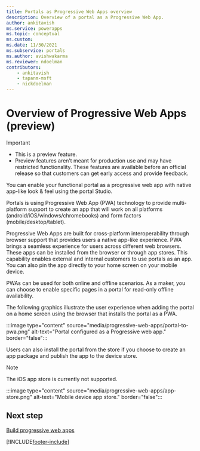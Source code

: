 ```yaml
---
title: Portals as Progressive Web Apps overview
description: Overview of a portal as a Progressive Web App.
author: ankitavish
ms.service: powerapps
ms.topic: conceptual
ms.custom: 
ms.date: 11/30/2021
ms.subservice: portals
ms.author: avishwakarma
ms.reviewer: ndoelman
contributors:
    - ankitavish
    - tapanm-msft
    - nickdoelman
---
```


# Overview of Progressive Web Apps (preview)

> [!Important]
> - This is a preview feature.
> - Preview features aren’t meant for production use and may have restricted functionality. These features are available before an official release so that customers can get early access and provide feedback.

You can enable your functional portal as a progressive web app with native app-like look & feel using the portal Studio.​

Portals is using Progressive Web App (PWA) technology to provide multi-platform support to create an app that will work on all platforms (android/iOS/windows/chromebooks) and form factors (mobile/desktop/tablet).

Progressive Web Apps are built for cross-platform interoperability through browser support that provides users a native app-like experience. PWA brings a seamless experience for users across different web browsers. These apps can be installed from the browser or through app stores. This capability enables external and internal customers to use portals as an app. You can also pin the app directly to your home screen on your mobile device.

PWAs can be used for both online and offline scenarios. As a maker, you can choose to enable specific pages in a portal for read-only offline availability.

The following graphics illustrate the user experience when adding the portal on a home screen using the browser that installs the portal as a PWA.

:::image type="content" source="media/progressive-web-apps/portal-to-pwa.png" alt-text="Portal configured as a Progressive web app." border="false":::

Users can also install the portal from the store if you choose to create an app package and publish the app to the device store.

> [!Note]
> The iOS app store is currently not supported.

:::image type="content" source="media/progressive-web-apps/app-store.png" alt-text="Mobile device app store." border="false":::

## Next step

[Build progressive web apps](build-progressive-web-apps.md)

[!INCLUDE[footer-include](../../includes/footer-banner.md)]